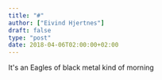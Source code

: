 ```yaml
---
title: "#"
author: ["Eivind Hjertnes"]
draft: false
type: "post"
date: 2018-04-06T02:00:00+02:00
---
```


It's an Eagles of black metal kind of morning

